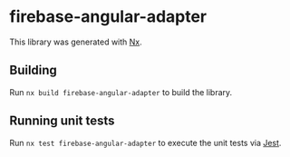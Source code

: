 # firebase-angular-adapter

This library was generated with [Nx](https://nx.dev).

## Building

Run `nx build firebase-angular-adapter` to build the library.

## Running unit tests

Run `nx test firebase-angular-adapter` to execute the unit tests via [Jest](https://jestjs.io).
